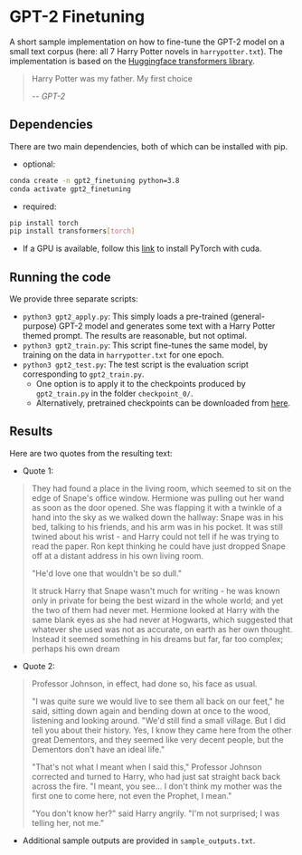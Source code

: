 
# GPT-2 Finetuning

A short sample implementation on how to fine-tune the GPT-2 model on a small text corpus (here: all 7 Harry Potter novels in `harrypotter.txt`). The implementation is based on the [Huggingface transformers library](https://huggingface.co/docs/transformers/index).

> Harry Potter was my father. My first choice
>
> -- <cite>GPT-2</cite>

## Dependencies

There are two main dependencies, both of which can be installed with pip. 
* optional:
```bash
conda create -n gpt2_finetuning python=3.8
conda activate gpt2_finetuning
```
* required:
```bash
pip install torch
pip install transformers[torch]
```
* If a GPU is available, follow this [link](https://pytorch.org/get-started/locally/) to install PyTorch with cuda.

## Running the code

We provide three separate scripts:
* `python3 gpt2_apply.py`: This simply loads a pre-trained (general-purpose) GPT-2 model and generates some text with a Harry Potter themed prompt. The results are reasonable, but not optimal. 
* `python3 gpt2_train.py`: This script fine-tunes the same model, by training on the data in `harrypotter.txt` for one epoch.
* `python3 gpt2_test.py`: The test script is the evaluation script corresponding to `gpt2_train.py`. 
  * One option is to apply it to the checkpoints produced by `gpt2_train.py` in the folder `checkpoint_0/`. 
  * Alternatively, pretrained checkpoints can be downloaded from [here](https://drive.google.com/file/d/1JKgeUMya9EbC0bwnLpvwYjdQtquvUOmC/view?usp=sharing).

## Results
Here are two quotes from the resulting text:
* Quote 1:
> They had found a place in the living room, which seemed to sit on the edge of Snape's office window. Hermione was pulling out her wand as soon as the door opened. She was flapping it with a twinkle of a hand into the sky as we walked down the hallway: Snape was in his bed, talking to his friends, and his arm was in his pocket. It was still twined about his wrist - and Harry could not tell if he was trying to read the paper. Ron kept thinking he could have just dropped Snape off at a distant address in his own living room.
> 
> "He'd love one that wouldn't be so dull."
> 
> It struck Harry that Snape wasn't much for writing - he was known only in private for being the best wizard in the whole world; and yet the two of them had never met. Hermione looked at Harry with the same blank eyes as she had never at Hogwarts, which suggested that whatever she used was not as accurate, on earth as her own thought. Instead it seemed something in his dreams but far, far too complex; perhaps his own dream
* Quote 2:
> Professor Johnson, in effect, had done so, his face as usual.
> 
> "I was quite sure we would live to see them all back on our feet," he said, sitting down again and bending down at once to the wood, listening and looking around. "We'd still find a small village. But I did tell you about their history. Yes, I know they came here from the other great Dementors, and they seemed like very decent people, but the Dementors don't have an ideal life."
> 
> "That's not what I meant when I said this," Professor Johnson corrected and turned to Harry, who had just sat straight back back across the fire. "I meant, you see... I don't think my mother was the first one to come here, not even the Prophet, I mean."
> 
> "You don't know her?" said Harry angrily. "I'm not surprised; I was telling her, not me."
* Additional sample outputs are provided in `sample_outputs.txt`.
